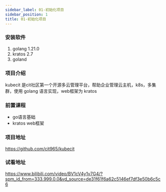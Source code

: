 ```yaml
---
sidebar_label: 01-初始化项目
sidebar_position: 1
title: 01-初始化项目
---
```


### 安装软件
1. golang 1.21.0
2. kratos 2.7
3. goland


### 项目介绍

kubecit 是cit社区第一个开源多云管理平台，帮助企业管理云主机，k8s，多集群，使用 golang 语言实现，web框架为 kratos

### 前置课程

- go语言基础
- kratos web框架

### 项目地址

https://github.com/cit965/kubecit

### 试看地址

https://www.bilibili.com/video/BV1cV4y1v7G4/?spm_id_from=333.999.0.0&vd_source=de31f61f6a62c5146ef7df3e50b6c5c6